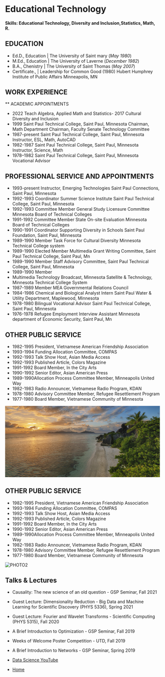 # Educational Technology

#### Skills: Educational Technology, Diversity and Inclusion,Statistics, Math, R.

## EDUCATION
- Ed.D., Education | The University of Saint mary (_May 1980_)								       		
- M.Ed., Education	| The University of Laverne (_December 1982_)	 			        		
- B.A., Chenistry | The University of Saint Thomas (_May 2007_)
- Certificate., | Leadership for Common Good (1980)
 Hubert Humphrey Institute of Public Affairs Minneapolis, MN

## WORK EXPERIENCE
**	ACADEMIC APPOINTMENTS
- 2022 Teach Algebra, Applied Math and Statistics- 2017 Cultural Diversity and Inclusion
-	1999 Saint Paul Technical College, Saint Paul, Minnesota Chairman, Math Department Chairman, Faculty Senate Technology Committee
-	1987-present Saint Paul Technical College, Saint Paul, Minnesota Instructor, ESL, Math, AutoCAD 
-	1982-1987 Saint Paul Technical College, Saint Paul, Minnesota Instructor, Science, Math 
-	1978–1982 Saint Paul Technical College, Saint Paul, Minnesota Vocational Advisor


## PROFESSIONAL SERVICE AND APPOINTMENTS
-	1993-present Instructor, Emerging Technologies Saint Paul Connections, Saint Paul, Minnesota
-	1992-1993 Coordinator Summer Science Institute Saint Paul Technical College, Saint Paul, Minnesota
-	1992-1993 Committee Member General Study Licensure Committee Minnesota Board of Technical Colleges
-	1991-1992 Committee Member State On-site Evaluation Minnesota Board of Technical Colleges
-	1990-1991 Coordinator Supporting Diversity in Schools Saint Paul Foundation, Saint Paul, Minnesota
-	1989-1990 Member Task Force for Cultural Diversity Minnesota Technical College system
-	1989-1990 Elected Member Multimedia Grant Writing Committee, Saint Paul Technical College, Saint Paul, Mn
-	1989-1990 Member Staff Advisory Committee, Saint Paul Technical College, Saint Paul, Minnesota
-	1989-1990 Member 
-	Multimedia Technology Broadcast, Minnesota Satellite & Technology, Minnesota Technical College System
-	1987-1989 Member MEA Governmental Relations Council
-	1984-1986 Chemical and Biological Analyst Intern Saint Paul Water & Utility Department, Maplewood, Minnesota
-	1978-1980 Bilingual Vocational Advisor Saint Paul Technical College, Saint Paul, Minnesota
-	1976-1978 Refugee Employment Interview Assistant Minnesota department of Economic Security, Saint Paul, Mn

## OTHER PUBLIC SERVICE
-	1982-1995 President, Vietnamese American Friendship Association 
-	1993-1994 Funding Allocation Committee, COMPAS 
-	1992-1993 Talk Show Host, Asian Media Access 
-	1992-1993 Published Article, Colors Magazine 
-	1991-1992 Board Member, In the City Arts 
-	1990-1992 Senior Editor, Asian American Press 
-	1989-1990Allocation Process Committee Member, Minneapolis United Way 
-	1982-1983 Radio Announcer, Vietnamese Radio Program, KDAN 
-	1978-1980 Advisory Committee Member, Refugee Resettlement Program 
-	1977-1980 Board Member, Vietnamese Community of Minnesota

![photO-1](/assets/img/p28.png)

## OTHER PUBLIC SERVICE
-	1982-1995 President, Vietnamese American Friendship Association 
-	1993-1994 Funding Allocation Committee, COMPAS 
-	1992-1993 Talk Show Host, Asian Media Access 
-	1992-1993 Published Article, Colors Magazine 
-	1991-1992 Board Member, In the City Arts 
-	1990-1992 Senior Editor, Asian American Press 
-	1989-1990Allocation Process Committee Member, Minneapolis United Way 
-	1982-1983 Radio Announcer, Vietnamese Radio Program, KDAN 
-	1978-1980 Advisory Committee Member, Refugee Resettlement Program 
-	1977-1980 Board Member, Vietnamese Community of Minnesota


![PHOTO2](/assets/img/p22.png)

## Talks & Lectures
- Causality: The new science of an old question - GSP Seminar, Fall 2021
- Guest Lecture: Dimensionality Reduction - Big Data and Machine Learning for Scientific Discovery (PHYS 5336), Spring 2021
- Guest Lecture: Fourier and Wavelet Transforms - Scientific Computing (PHYS 5315), Fall 2020
- A Brief Introduction to Optimization - GSP Seminar, Fall 2019
- Weeks of Welcome Poster Competition - UTD, Fall 2019
- A Brief Introduction to Networks - GSP Seminar, Spring 2019

- [Data Science YouTube](https://www.youtube.com/channel/UCa9gErQ9AE5jT2DZLjXBIdA)



- [Home](https://francoismn.us)
